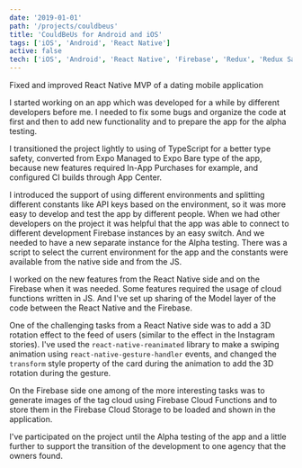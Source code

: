 ```yaml
---
date: '2019-01-01'
path: '/projects/couldbeus'
title: 'CouldBeUs for Android and iOS'
tags: ['iOS', 'Android', 'React Native']
active: false
tech: ['iOS', 'Android', 'React Native', 'Firebase', 'Redux', 'Redux Saga', 'App Center']
---
```


Fixed and improved React Native MVP of a dating mobile application

I started working on an app which was developed for a while by different developers before me. I needed to fix some bugs and organize the code at first and then to add new functionality and to prepare the app for the alpha testing.

I transitioned the project lightly to using of TypeScript for a better type safety, converted from Expo Managed to Expo Bare type of the app, because new features required In-App Purchases for example, and configured CI builds through App Center.

I introduced the support of using different environments and splitting different constants like API keys based on the environment, so it was more easy to develop and test the app by different people. When we had other developers on the project it was helpful that the app was able to connect to different development Firebase instances by an easy switch. And we needed to have a new separate instance for the Alpha testing. There was a script to select the current environment for the app and the constants were available from the native side and from the JS.

I worked on the new features from the React Native side and on the Firebase when it was needed. Some features required the usage of cloud functions written in JS. And I've set up sharing of the Model layer of the code between the React Native and the Firebase.

 One of the challenging tasks from a React Native side was to add a 3D rotation effect to the feed of users (similar to the effect in the Instagram stories). I've used the `react-native-reanimated` library to make a swiping animation using `react-native-gesture-handler` events, and changed the `transform` style property of the card during the animation to add the 3D rotation during the gesture.

On the Firebase side one among of the more interesting tasks was to generate images of the tag cloud using Firebase Cloud Functions and to store them in the Firebase Cloud Storage to be loaded and shown in the application.

I've participated on the project until the Alpha testing of the app and a little further to support the transition of the development to one agency that the owners found.
